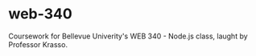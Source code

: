 # web-340
 Coursework for Bellevue Univerity's WEB 340 - Node.js class, laught by Professor Krasso.
